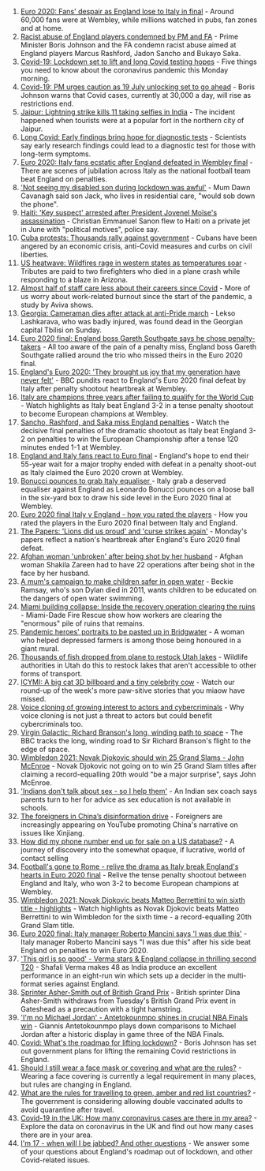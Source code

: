 1. [Euro 2020: Fans' despair as England lose to Italy in final](https://www.bbc.co.uk/news/uk-57800036) - Around 60,000 fans were at Wembley, while millions watched in pubs, fan zones and at home.
2. [Racist abuse of England players condemned by PM and FA](https://www.bbc.co.uk/sport/football/57800431) - Prime Minister Boris Johnson and the FA condemn racist abuse aimed at England players Marcus Rashford, Jadon Sancho and Bukayo Saka.
3. [Covid-19: Lockdown set to lift and long Covid testing hopes](https://www.bbc.co.uk/news/uk-57798637) - Five things you need to know about the coronavirus pandemic this Monday morning.
4. [Covid-19: PM urges caution as 19 July unlocking set to go ahead](https://www.bbc.co.uk/news/uk-57797657) - Boris Johnson warns that Covid cases, currently at 30,000 a day, will rise as restrictions end.
5. [Jaipur: Lightning strike kills 11 taking selfies in India](https://www.bbc.co.uk/news/world-asia-india-57801398) - The incident happened when tourists were at a popular fort in the northern city of Jaipur.
6. [Long Covid: Early findings bring hope for diagnostic tests](https://www.bbc.co.uk/news/health-57776010) - Scientists say early research findings could lead to a diagnostic test for those with long-term symptoms.
7. [Euro 2020: Italy fans ecstatic after England defeated in Wembley final](https://www.bbc.co.uk/news/world-europe-57800151) - There are scenes of jubilation across Italy as the national football team beat England on penalties.
8. ['Not seeing my disabled son during lockdown was awful'](https://www.bbc.co.uk/news/uk-wales-57782572) - Mum Dawn Cavanagh said son Jack, who lives in residential care, "would sob down the phone".
9. [Haiti: 'Key suspect' arrested after President Jovenel Moïse's assassination](https://www.bbc.co.uk/news/world-latin-america-57800152) - Christian Emmanuel Sanon flew to Haiti on a private jet in June with "political motives", police say.
10. [Cuba protests: Thousands rally against government](https://www.bbc.co.uk/news/world-latin-america-57799852) - Cubans have been angered by an economic crisis, anti-Covid measures and curbs on civil liberties.
11. [US heatwave: Wildfires rage in western states as temperatures soar](https://www.bbc.co.uk/news/world-us-canada-57794263) - Tributes are paid to two firefighters who died in a plane crash while responding to a blaze in Arizona.
12. [Almost half of staff care less about their careers since Covid](https://www.bbc.co.uk/news/business-57798908) - More of us worry about work-related burnout since the start of the pandemic, a study by Aviva shows.
13. [Georgia: Cameraman dies after attack at anti-Pride march](https://www.bbc.co.uk/news/world-europe-57797467) - Lekso Lashkarava, who was badly injured, was found dead in the Georgian capital Tbilisi on Sunday.
14. [Euro 2020 final: England boss Gareth Southgate says he chose penalty-takers](https://www.bbc.co.uk/sport/football/57800291) - All too aware of the pain of a penalty miss, England boss Gareth Southgate rallied around the trio who missed theirs in the Euro 2020 final.
15. [England's Euro 2020: 'They brought us joy that my generation have never felt'](https://www.bbc.co.uk/sport/football/57800201) - BBC pundits react to England's Euro 2020 final defeat by Italy after penalty shootout heartbreak at Wembley.
16. [Italy are champions three years after failing to qualify for the World Cup  ](https://www.bbc.co.uk/sport/av/football/57799875) - Watch highlights as Italy beat England 3-2 in a tense penalty shootout to become European champions at Wembley.
17. [Sancho, Rashford, and Saka miss England penalties](https://www.bbc.co.uk/sport/av/football/57800161) - Watch the decisive final penalties of the dramatic shootout as Italy beat England 3-2 on penalties to win the European Championship after a tense 120 minutes ended 1-1 at Wembley.
18. [England and Italy fans react to Euro final](https://www.bbc.co.uk/news/uk-57798771) - England's hope to end their 55-year wait for a major trophy ended with defeat in a penalty shoot-out as Italy claimed the Euro 2020 crown at Wembley.
19. [Bonucci pounces to grab Italy equaliser ](https://www.bbc.co.uk/sport/av/football/57799636) - Italy grab a deserved equaliser against England as Leonardo Bonucci pounces on a loose ball in the six-yard box to draw his side level in the Euro 2020 final at Wembley.
20. [Euro 2020 final Italy v England - how you rated the players](https://www.bbc.co.uk/sport/football/51199329) - How you rated the players in the Euro 2020 final between Italy and England.
21. [The Papers: 'Lions did us proud' and 'curse strikes again'](https://www.bbc.co.uk/news/blogs-the-papers-57799821) - Monday's papers reflect a nation's heartbreak after England's Euro 2020 final defeat.
22. [Afghan woman 'unbroken' after being shot by her husband](https://www.bbc.co.uk/news/world-asia-57779841) - Afghan woman Shakila Zareen had to have 22 operations after being shot in the face by her husband.
23. [A mum's campaign to make children safer in open water](https://www.bbc.co.uk/news/uk-57777429) - Beckie Ramsay, who's son Dylan died in 2011, wants children to be educated on the dangers of open water swimming.
24. [Miami building collapse: Inside the recovery operation clearing the ruins](https://www.bbc.co.uk/news/world-us-canada-57795441) - Miami-Dade Fire Rescue show how workers are clearing the "enormous" pile of ruins that remains.
25. [Pandemic heroes' portraits to be pasted up in Bridgwater](https://www.bbc.co.uk/news/uk-england-somerset-57788657) - A woman who helped depressed farmers is among those being honoured in a giant mural.
26. [Thousands of fish dropped from plane to restock Utah lakes](https://www.bbc.co.uk/news/world-us-canada-57793082) - Wildlife authorities in Utah do this to restock lakes that aren't accessible to other forms of transport.
27. [ICYMI: A big cat 3D billboard and a tiny celebrity cow](https://www.bbc.co.uk/news/world-57771740) - Watch our round-up of the week's more paw-sitive stories that you miaow have missed.
28. [Voice cloning of growing interest to actors and cybercriminals](https://www.bbc.co.uk/news/business-57761873) - Why voice cloning is not just a threat to actors but could benefit cybercriminals too.
29. [Virgin Galactic: Richard Branson's long, winding path to space](https://www.bbc.co.uk/news/science-environment-57798167) - The BBC tracks the long, winding road to Sir Richard Branson's flight to the edge of space.
30. [Wimbledon 2021: Novak Djokovic should win 25 Grand Slams - John McEnroe](https://www.bbc.co.uk/sport/tennis/57768307) - Novak Djokovic not going on to win 25 Grand Slam titles after claiming a record-equalling 20th would "be a major surprise", says John McEnroe.
31. ['Indians don't talk about sex - so I help them'](https://www.bbc.co.uk/news/stories-56838660) - An Indian sex coach says parents turn to her for advice as sex education is not available in schools.
32. [The foreigners in China’s disinformation drive](https://www.bbc.co.uk/news/world-asia-china-57780023) - Foreigners are increasingly appearing on YouTube promoting China's narrative on issues like Xinjiang.
33. [How did my phone number end up for sale on a US database?](https://www.bbc.co.uk/news/technology-57443597) - A journey of discovery into the somewhat opaque, if lucrative, world of contact selling
34. [Football's gone to Rome - relive the drama as Italy break England's hearts in Euro 2020 final](https://www.bbc.co.uk/sport/av/football/57800393) - Relive the tense penalty shootout between England and Italy, who won 3-2 to become European champions at Wembley.
35. [Wimbledon 2021: Novak Djokovic beats Matteo Berrettini to win sixth title - highlights](https://www.bbc.co.uk/sport/av/tennis/57798311) - Watch highlights as Novak Djokovic beats Matteo Berrettini to win Wimbledon for the sixth time - a record-equalling 20th Grand Slam title.
36. [Euro 2020 final: Italy manager Roberto Mancini says 'I was due this'](https://www.bbc.co.uk/sport/football/57800386) - Italy manager Roberto Mancini says "I was due this" after his side beat England on penalties to win Euro 2020.
37. ['This girl is so good' - Verma stars & England collapse in thrilling second T20](https://www.bbc.co.uk/sport/cricket/57798277) - Shafali Verma makes 48 as India produce an excellent performance in an eight-run win which sets up a decider in the multi-format series against England.
38. [Sprinter Asher-Smith out of British Grand Prix](https://www.bbc.co.uk/sport/athletics/57797917) - British sprinter Dina Asher-Smith withdraws from Tuesday's British Grand Prix event in Gateshead as a precaution with a tight hamstring.
39. ['I'm no Michael Jordan' - Antetokounmpo shines in crucial NBA Finals win](https://www.bbc.co.uk/sport/basketball/57802115) - Giannis Antetokounmpo plays down comparisons to Michael Jordan after a historic display in game three of the NBA Finals.
40. [Covid: What's the roadmap for lifting lockdown?](https://www.bbc.co.uk/news/explainers-52530518) - Boris Johnson has set out government plans for lifting the remaining Covid restrictions in England.
41. [Should I still wear a face mask or covering and what are the rules?](https://www.bbc.co.uk/news/health-51205344) - Wearing a face covering is currently a legal requirement in many places, but rules are changing in England.
42. [What are the rules for travelling to green, amber and red list countries?](https://www.bbc.co.uk/news/explainers-52544307) - The government is considering allowing double vaccinated adults to avoid quarantine after travel.
43. [Covid-19 in the UK: How many coronavirus cases are there in my area?](https://www.bbc.co.uk/news/uk-51768274) - Explore the data on coronavirus in the UK and find out how many cases there are in your area.
44. [I'm 17 - when will I be jabbed? And other questions](https://www.bbc.co.uk/news/world-asia-china-51176409) - We answer some of your questions about England's roadmap out of lockdown, and other Covid-related issues.
